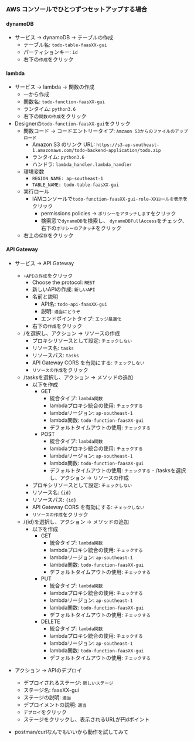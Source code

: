 ### AWS コンソールでひとつずつセットアップする場合
#### dynamoDB
- サービス -> dynamoDB -> テーブルの作成
    - テーブル名: `todo-table-faasXX-gui`
    - パーティションキー: `id`
    - 右下の`作成`をクリック

#### lambda
- サービス -> lambda -> 関数の作成
    - 一から作成
    - 関数名: `todo-function-faasXX-gui`
    - ランタイム: `python3.6`
    - 右下の`関数の作成`をクリック
- Designerの`todo-function-faasXX-gui`をクリック
    - 関数コード -> コードエントリータイプ: `Amzaon S3からのファイルのアップロード`
        - Amazon S3 のリンク URL:  `https://s3-ap-southeast-1.amazonaws.com/todo-backend-application/todo.zip`
        - ランタイム: `python3.6`
        - ハンドラ: `lambda_handler.lambda_handler`
    - 環境変数
        - `REGION_NAME: ap-southeast-1`
        - `TABLE_NAME: todo-table-faasXX-gui`
    - 実行ロール
        - IAMコンソールで`todo-function-faasXX-gui-role-XXロールを表示`をクリック
            - permissions policies -> `ポリシーをアタッチします`をクリック
            - 検索窓で`dynamoDB`を検索し、 `dynamoDBFullAccess`をチェック、右下の`ポリシーのアタッチ`をクリック
    - 右上の`保存`をクリック

#### API Gateway
- サービス -> API Gateway
    - `+APIの作成`をクリック
        - Choose the protocol: `REST`
        - 新しいAPIの作成: `新しいAPI`
        - 名前と説明
            - API名: `todo-api-faasXX-gui`
            - 説明: `適当にどうぞ`
            - エンドポイントタイプ: `エッジ最適化`
        - 右下の`作成`をクリック
    - /を選択し、アクション -> リソースの作成
        - プロキシリソースとして設定: `チェックしない`
        - リソース名: `tasks`
        - リソースパス: `tasks`
        - API Gateway CORS を有効にする: `チェックしない`
        - `リソースの作成`をクリック
    - /tasksを選択し、アクション -> メソッドの追加
        - 以下を作成
           - GET
               - 統合タイプ: `lambda関数`
               - lambdaプロキシ統合の使用: `チェックする`
               - lambdaリージョン: `ap-southeast-1`
               - lambda関数: `todo-function-faasXX-gui`
               - デフォルトタイムアウトの使用: `チェックする`
           - POST
               - 統合タイプ: `lambda関数`
               - lambdaプロキシ統合の使用: `チェックする`
               - lambdaリージョン: `ap-southeast-1`
               - lambda関数: `todo-function-faasXX-gui`
               - デフォルトタイムアウトの使用: `チェックする`    - /tasksを選択し、アクション -> リソースの作成
        - プロキシリソースとして設定: `チェックしない`
        - リソース名: `{id}`
        - リソースパス: `{id}`
        - API Gateway CORS を有効にする: `チェックしない`
        - `リソースの作成`をクリック
    - /{id}を選択し、アクション -> メソッドの追加
        - 以下を作成
           - GET
               - 統合タイプ: `lambda関数`
               - lambdaプロキシ統合の使用: `チェックする`
               - lambdaリージョン: `ap-southeast-1`
               - lambda関数: `todo-function-faasXX-gui`
               - デフォルトタイムアウトの使用: `チェックする`
           - PUT
               - 統合タイプ: `lambda関数`
               - lambdaプロキシ統合の使用: `チェックする`
               - lambdaリージョン: `ap-southeast-1`
               - lambda関数: `todo-function-faasXX-gui`
               - デフォルトタイムアウトの使用: `チェックする`
           - DELETE
               - 統合タイプ: `lambda関数`
               - lambdaプロキシ統合の使用: `チェックする`
               - lambdaリージョン: `ap-southeast-1`
               - lambda関数: `todo-function-faasXX-gui`
               - デフォルトタイムアウトの使用: `チェックする`

-  アクション -> APIのデプロイ
    - デプロイされるステージ: `新しいステージ`
    - ステージ名: faasXX-gui
    - ステージの説明: `適当`
    - デプロイメントの説明: `適当`
    - `デプロイ`をクリック
    - ステージをクリックし、表示されるURLが円dポイント

- postman/curlなんでもいいから動作を試してみて
